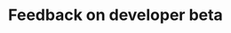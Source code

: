 ---
title: Feedback on developer beta
order: 10
slug: feedback
lang: en
layout: fullpage
permalink: /future/feedback
redirect_to: https://api.slack.com/future/survey
---